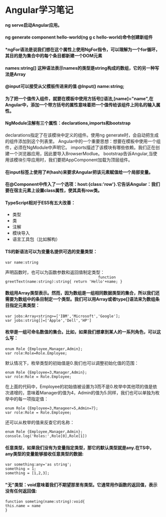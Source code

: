 Angular学习笔记
=========
#### ng serve启动Angular应用。
#### ng generate component hello-world(ng g c hello-world)命令创建新组件
#### *ngFor语法是说我们想在这个属性上使用NgFor指令，可以理解为一个for循环，其目的是为集合中的每个条目都新建一个DOM元素
#### names:string[] 这种语法表示names的类型是string构成的数组，它的另一种写法是Array<string>
#### @input可以接受从父模板传进来的值 @Input() name:string;
#### 为了把一个值传入组件，就要在模板中使用方括号[]语法,[name]="name",在Angular中，添加一个带方括号的属性意味着把一个值传给该组件上同名的输入属性。
#### NgModule注解有三个属性：declarations,imports和bootstrap
  declarations指定了在该模块中定义的组件。使用ng generate时，会自动把生成的组件添加到这个列表里。
  Angular中的一个重要思想：想要在模板中使用一个组件，必须在NgModule中声明它。
  imports描述了该模块有哪些依赖。我们正在创建一个浏览器应用，因此要导入BrowserModlue。
  bootstrap告诉Angular,当使用该模块引导应用时，我们要把AppComponent加载为顶层组件。
#### 在input标签上使用了#(hash)来要求Angular把该元素赋值给一个局部变量。  
#### 在@Component中传入了一个选项：host:{class:'row'}.它告诉Angular：我们要在宿主元素上设置class属性，使其具有row类。
#### TypeScript相对于ES5有五大改善：
  
  - 类型
  - 类
  - 注解  
  - 模块导入
  - 语言工具包（比如解构）
  
  #### TS的新语法可以为变量名提供可选的变量类型：
  ```
  var name:string
  ```
  声明函数时，也可以为函数参数和返回值制定类型：           
    ```                                          
    function greetText(name:string):string{
    return 'Hello'+name;
    }
    ```
 #### 数组用Array类型表示。然而，因为数组是一组相同数据类型的集合，所以我们还需要为数组中的条目制定一个类型。我们可以用Array<type>或者type[]语法来为数组条目指定元素类型：
  ```
  var jobs:Array<string>=['IBM','Microsoft','Google'];
  var jobs:string[]=['Apple','Dell','HP']
  ```
  #### 枚举是一组可命名数值的集合。比如，如果我们想拿到某人的一系列角色，可以这么写：
  ```
  enum Role {Employee,Manager,Admin};
  var role:Role=Role.Employee;
  ```
  默认情况下，枚举类型的初始值是0.我们也可以调整初始化值的范围：
  ```
  enum Role {Employee=3,Manager,Admin};
  var role:Role = Role.Employee;
  ```
  在上面的代码中，Employee的初始值被设置为3而不是0.枚举中其他项的值是依次递增的，意味着Manager的值为4，Admin的值为5.同样，我们也可以单独为枚举中的每一项指定值：
  ```
  enum Role {Employee=3,Manageer=5,Admin=7};
  var role:Role = Role.Employee;
  ```
  还可以从枚举的值来反查它的名称：
  ```
  enum Role {Employee,Manager,Admin};
  console.log('Roles:',Role[0],Role[1])
  ```
  #### 任意类型，如果我们没有为变量指定类型，那它的默认类型就是any.在TS中，any类型的变量能够接收任意类型的数据:
  ```
  var something:any='as string';
  something = 1;
  something = [1,2,3];
  ```
  #### "无"类型：void意味着我们不期望那里有类型。它通常用作函数的返回值，表示没有任何返回值:
  ```
  function someting(name:string):void{
  this.name = name
  }
  ```
  
    
    
      
  
